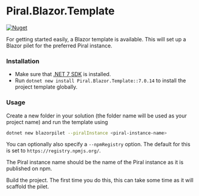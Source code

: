 # Piral.Blazor.Template

[![Nuget](https://img.shields.io/badge/nuget-v7.0.14-blue)](https://www.nuget.org/packages/Piral.Blazor.Template/7.0.14)

For getting started easily, a Blazor template is available. This will set up a Blazor pilet for the preferred Piral instance.

### Installation

- Make sure that [.NET 7 SDK](https://dotnet.microsoft.com/download/dotnet/7.0) is installed.
- Run `dotnet new install Piral.Blazor.Template::7.0.14` to install the project template globally.

### Usage

Create a new folder in your solution (the folder name will be used as your project name) and run the template using

```sh
dotnet new blazorpilet --piralInstance <piral-instance-name>
```

You can optionally also specify a `--npmRegistry` option. The default for this is set to `https://registry.npmjs.org/`.

The Piral instance name should be the name of the Piral instance as it is published on npm.

Build the project. The first time you do this, this can take some time as it will scaffold the pilet.
